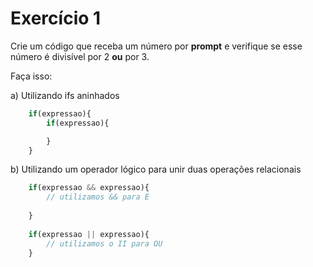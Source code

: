 # Exercício 1

Crie um código que receba um número por **prompt** e verifique se esse número é divisível por 2 **ou** por 3.
    
Faça isso:
    
a) Utilizando ifs aninhados
```jsx
    if(expressao){
        if(expressao){

        }
    }
```
b) Utilizando um operador lógico para unir duas operações relacionais
```jsx
    if(expressao && expressao){
        // utilizamos && para E 
    
    }
    
    if(expressao || expressao){
        // utilizamos o II para OU
    }
```
